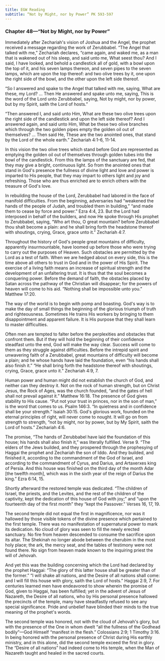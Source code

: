 ```yaml
---
title: EGW Reading
subtitle: “Not by Might, nor by Power” PK 593-597
---
```


### Chapter 48—“Not by Might, nor by Power”

Immediately after Zechariah's vision of Joshua and the Angel, the prophet received a message regarding the work of Zerubbabel. “The Angel that talked with me,” Zechariah declares, “came again, and waked me, as a man that is wakened out of his sleep, and said unto me, What seest thou? And I said, I have looked, and behold a candlestick all of gold, with a bowl upon the top of it, and his seven lamps thereon, and seven pipes to the seven lamps, which are upon the top thereof: and two olive trees by it, one upon the right side of the bowl, and the other upon the left side thereof.

“So I answered and spake to the Angel that talked with me, saying, What are these, my Lord? ... Then He answered and spake unto me, saying, This is the word of the Lord unto Zerubbabel, saying, Not by might, nor by power, but by my Spirit, saith the Lord of hosts.”

“Then answered I, and said unto Him, What are these two olive trees upon the right side of the candlestick and upon the left side thereof? And I answered again, and said unto Him, What be these two olive branches which through the two golden pipes empty the golden oil out of themselves? ... Then said He, These are the two anointed ones, that stand by the Lord of the whole earth.” Zechariah 4:1-6, 11-14.

In this vision the two olive trees which stand before God are represented as emptying the golden oil out of themselves through golden tubes into the bowl of the candlestick. From this the lamps of the sanctuary are fed, that they may give a bright, continuous light. So from the anointed ones that stand in God's presence the fullness of divine light and love and power is imparted to His people, that they may impart to others light and joy and refreshing. Those who are thus enriched are to enrich others with the treasure of God's love.

In rebuilding the house of the Lord, Zerubbabel had labored in the face of manifold difficulties. From the beginning, adversaries had “weakened the hands of the people of Judah, and troubled them in building,” “and made them to cease by force and power.” Ezra 4:4, 23. But the Lord had interposed in behalf of the builders, and now He spoke through His prophet to Zerubbabel, saying, “Who art thou, O great mountain? before Zerubbabel thou shalt become a plain: and he shall bring forth the headstone thereof with shoutings, crying, Grace, grace unto it.” Zechariah 4:7.

Throughout the history of God's people great mountains of difficulty, apparently insurmountable, have loomed up before those who were trying to carry out the purposes of Heaven. Such obstacles are permitted by the Lord as a test of faith. When we are hedged about on every side, this is the time above all others to trust in God and in the power of His Spirit. The exercise of a living faith means an increase of spiritual strength and the development of an unfaltering trust. It is thus that the soul becomes a conquering power. Before the demand of faith, the obstacles placed by Satan across the pathway of the Christian will disappear; for the powers of heaven will come to his aid. “Nothing shall be impossible unto you.” Matthew 17:20.

The way of the world is to begin with pomp and boasting. God's way is to make the day of small things the beginning of the glorious triumph of truth and righteousness. Sometimes He trains His workers by bringing to them disappointment and apparent failure. It is His purpose that they shall learn to master difficulties.

Often men are tempted to falter before the perplexities and obstacles that confront them. But if they will hold the beginning of their confidence steadfast unto the end, God will make the way clear. Success will come to them as they struggle against difficulties. Before the intrepid spirit and unwavering faith of a Zerubbabel, great mountains of difficulty will become a plain; and he whose hands have laid the foundation, even “his hands shall also finish it.” “He shall bring forth the headstone thereof with shoutings, crying, Grace, grace unto it.” Zechariah 4:9, 7.

Human power and human might did not establish the church of God, and neither can they destroy it. Not on the rock of human strength, but on Christ Jesus, the Rock of Ages, was the church founded, “and the gates of hell shall not prevail against it.” Matthew 16:18. The presence of God gives stability to His cause. “Put not your trust in princes, nor in the son of man,” is the word that comes to us. Psalm 146:3. “In quietness and in confidence shall be your strength.” Isaiah 30:15. God's glorious work, founded on the eternal principles of right, will never come to nought. It will go on from strength to strength, “not by might, nor by power, but by My Spirit, saith the Lord of hosts.” Zechariah 4:6.

The promise, “The hands of Zerubbabel have laid the foundation of this house; his hands shall also finish it,” was literally fulfilled. Verse 9. “The elders of the Jews builded, and they prospered through the prophesying of Haggai the prophet and Zechariah the son of Iddo. And they builded, and finished it, according to the commandment of the God of Israel, and according to the commandment of Cyrus, and Darius, and Artaxerxes king of Persia. And this house was finished on the third day of the month Adar \[the twelfth month\], which was in the sixth year of the reign of Darius the king.” Ezra 6:14, 15.

Shortly afterward the restored temple was dedicated. “The children of Israel, the priests, and the Levites, and the rest of the children of the captivity, kept the dedication of this house of God with joy;” and “upon the fourteenth day of the first month” they “kept the Passover.” Verses 16, 17, 19.

The second temple did not equal the first in magnificence, nor was it hallowed by those visible tokens of the divine presence which pertained to the first temple. There was no manifestation of supernatural power to mark its dedication. No cloud of glory was seen to fill the newly erected sanctuary. No fire from heaven descended to consume the sacrifice upon its altar. The Shekinah no longer abode between the cherubim in the most holy place; the ark, the mercy seat, and the tables of testimony were not found there. No sign from heaven made known to the inquiring priest the will of Jehovah.

And yet this was the building concerning which the Lord had declared by the prophet Haggai: “The glory of this latter house shall be greater than of the former.” “I will shake all nations, and the Desire of all nations shall come: and I will fill this house with glory, saith the Lord of hosts.” Haggai 2:9, 7. For centuries learned men have endeavored to show wherein the promise of God, given to Haggai, has been fulfilled; yet in the advent of Jesus of Nazareth, the Desire of all nations, who by His personal presence hallowed the precincts of the temple, many have steadfastly refused to see any special significance. Pride and unbelief have blinded their minds to the true meaning of the prophet's words.

The second temple was honored, not with the cloud of Jehovah's glory, but with the presence of the One in whom dwelt “all the fullness of the Godhead bodily”—God Himself “manifest in the flesh.” Colossians 2:9; 1 Timothy 3:16. In being honored with the personal presence of Christ during His earthly ministry, and in this alone, did the second temple exceed the first in glory. The “Desire of all nations” had indeed come to His temple, when the Man of Nazareth taught and healed in the sacred courts.